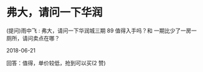 # 弗大，请问一下华润

(提问)雨中飞 : 弗大，请问一下华润城三期 89 值得入手吗？和 一期比少了一房一厕所，请问卖点在哪？

2018-06-21

回答：值得，单价较低，抢到可以买(2 赞)